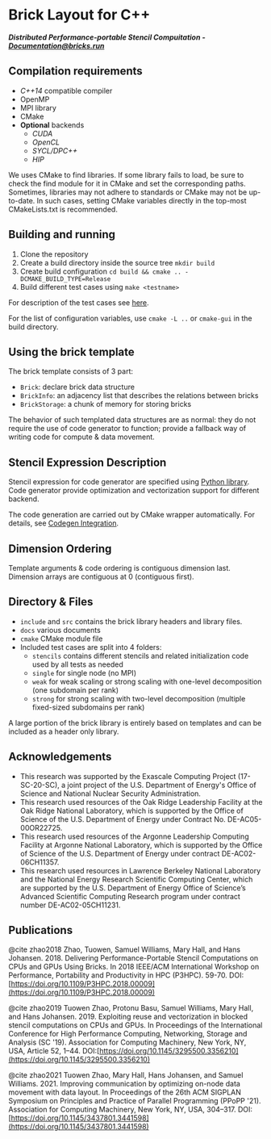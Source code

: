 # Brick Layout for C++

***Distributed Performance-portable Stencil Compuitation - [Documentation@bricks.run](https://bricks.run)***

## Compilation requirements

* *C++14* compatible compiler
* OpenMP
* MPI library
* CMake
* **Optional** backends
    * *CUDA*
    * *OpenCL*
    * *SYCL/DPC++*
    * *HIP*

We uses CMake to find libraries. If some library fails to load,
be sure to check the find module for it in CMake and set the corresponding paths.
Sometimes, libraries may not adhere to standards or CMake may not be up-to-date.
In such cases, setting CMake variables directly in the top-most CMakeLists.txt is recommended.

## Building and running

1. Clone the repository
2. Create a build directory inside the source tree `mkdir build`
3. Create build configuration `cd build && cmake .. -DCMAKE_BUILD_TYPE=Release`
4. Build different test cases using `make <testname>`

For description of the test cases see [here](docs/testcases.md).

For the list of configuration variables, use `cmake -L ..` or `cmake-gui` in the build directory.

## Using the brick template

The brick template consists of 3 part:

* `Brick`: declare brick data structure
* `BrickInfo`: an adjacency list that describes the relations between bricks
* `BrickStorage`: a chunk of memory for storing bricks

The behavior of such templated data structures are as normal:
they do not require the use of code generator to function;
provide a fallback way of writing code for compute & data movement.

## Stencil Expression Description

Stencil expression for code generator are specified using [Python library](docs/stencilExpr.md).
Code generator provide optimization and vectorization support for different backend.

The code generation are carried out by CMake wrapper automatically. For details, see [Codegen Integration](docs/integration.md).

## Dimension Ordering

Template arguments & code ordering is contiguous dimension last. Dimension arrays are contiguous at 0 (contiguous first).

## Directory & Files

* `include` and `src` contains the brick library headers and library files.
* `docs` various documents
* `cmake` CMake module file
* Included test cases are split into 4 folders:
    * `stencils` contains different stencils and related initialization code used by all tests as needed
    * `single` for single node (no MPI)
    * `weak` for weak scaling or strong scaling with one-level decomposition (one subdomain per rank)
    * `strong` for strong scaling with two-level decomposition (multiple fixed-sized subdomains per rank)

A large portion of the brick library is entirely based on templates and can be included as a header only library.

## Acknowledgements

* This research was supported by the Exascale Computing Project (17-SC-20-SC), a joint project of the U.S. Department of Energy's Office of Science and National Nuclear Security Administration.
* This research used resources of the Oak Ridge Leadership Facility at the Oak Ridge National Laboratory, which is supported by the Office of Science of the U.S. Department of Energy under Contract No. DE-AC05-00OR22725.
* This research used resources of the Argonne Leadership Computing Facility at Argonne National Laboratory, which is supported by the Office of Science of the U.S. Department of Energy under contract DE-AC02-06CH11357.
* This research used resources in Lawrence Berkeley National Laboratory and the National Energy Research Scientific Computing Center, which are supported by the U.S. Department of Energy Office of Science’s Advanced Scientific Computing Research program under contract number DE-AC02-05CH11231.

## Publications

@cite zhao2018 Zhao, Tuowen, Samuel Williams, Mary Hall, and Hans Johansen. 2018. Delivering Performance-Portable Stencil Computations on CPUs and GPUs Using Bricks. In 2018 IEEE/ACM International Workshop on Performance, Portability and Productivity in HPC (P3HPC). 59-70. DOI:[https://doi.org/10.1109/P3HPC.2018.00009](https://doi.org/10.1109/P3HPC.2018.00009)

@cite zhao2019 Tuowen Zhao, Protonu Basu, Samuel Williams, Mary Hall, and Hans Johansen. 2019. Exploiting reuse and vectorization in blocked stencil computations on CPUs and GPUs. In Proceedings of the International Conference for High Performance Computing, Networking, Storage and Analysis (SC '19). Association for Computing Machinery, New York, NY, USA, Article 52, 1–44. DOI:[https://doi.org/10.1145/3295500.3356210](https://doi.org/10.1145/3295500.3356210)

@cite zhao2021 Tuowen Zhao, Mary Hall, Hans Johansen, and Samuel Williams. 2021. Improving communication by optimizing on-node data movement with data layout. In Proceedings of the 26th ACM SIGPLAN Symposium on Principles and Practice of Parallel Programming (PPoPP '21). Association for Computing Machinery, New York, NY, USA, 304–317. DOI:[https://doi.org/10.1145/3437801.3441598](https://doi.org/10.1145/3437801.3441598)
